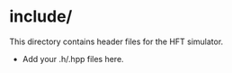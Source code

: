 # include/

This directory contains header files for the HFT simulator.

- Add your .h/.hpp files here. 